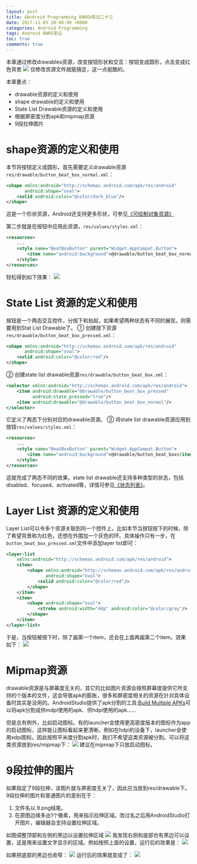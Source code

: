 ```yaml
---
layout: post
title: 《Android Programming BNRG》笔记二十三
date: 2017-11-03 20:00:00 +0800
categories: Android Programming
tags: Android BNRG笔记
toc: true
comments: true
---
```

本章通过修改drawables资源，改变按钮形状和交互：按钮变成圆形，点击变成红色背景
![](1103AndroidProgrammingBNRG23/img01.png)
仅修改资源文件就能搞定，这一点挺酷的。

本章要点：
- drawable资源的定义和使用
- shape drawable的定义和使用
- State List Drawable资源的定义和使用
- 根据屏密度分割apk和mipmap资源
- 9段拉伸图片
<!-- more -->

# shape资源的定义和使用
本节将按钮定义成圆形，首先需要定义drawable资源`res/drawable/button_beat_box_normal.xml`：
``` xml
<shape xmlns:android="http://schemas.android.com/apk/res/android"
       android:shape="oval">
    <solid android:color="@color/dark_blue"/>
</shape>
```
这是一个形状资源，Android还支持更多形状，可参见[《可绘制对象资源》](https://developer.android.com/guide/topics/resources/drawable-resource.htm)

第二步就是在按钮中应用此资源，`res/values/styles.xml`：
``` xml
<resources>
    ...
    <style name="BeatBoxButton" parent="Widget.AppCompat.Button">
        <item name="android:background">@drawable/button_beat_box_normal</item>
    </style>
</resources>
```
轻松得到如下效果：
![](1103AndroidProgrammingBNRG23/img02.png)

# State List 资源的定义和使用
按钮是一个两态交互控件，分按下和抬起，如果希望两种状态有不同的展现，则需要用到Stat List Drawable了。
① 创建按下资源`res/drawable/button_beat_box_pressed.xml`：
``` xml
<shape xmlns:android="http://schemas.android.com/apk/res/android"
       android:shape="oval">
    <solid android:color="@color/red"/>
</shape>
```
② 创建state list drawable资源`res/drawable/button_beat_box.xml`：
``` xml
<selector xmlns:android="http://schemas.android.com/apk/res/android">
    <item android:drawable="@drawable/button_beat_box_pressed"
          android:state_pressed="true"/>
    <item android:drawable="@drawable/button_beat_box_normal"/>
</selector>
```
它定义了两态下分别对应的drawable资源。
③ 将state list drawable资源应用到按钮`res/values/styles.xml`：
``` xml
<resources>
    ...
    <style name="BeatBoxButton" parent="Widget.AppCompat.Button">
        <item name="android:background">@drawable/button_beat_box</item>
    </style>
</resources>
```
这就完成了两态不同的效果。state list drawable还支持多种类型的状态，包括disabled、focused、activated等，详情可参见[《状态列表》](https://developer.android.com/guide/topics/resources/drawable-resource.html#StateList)。

# Layer List 资源的定义和使用
Layer List可以令多个资源关联到同一个控件上，比如本节当按钮按下的时候，除了希望背景称为红色，还想在外围加一个灰色的环。具体操作只有一步，在`button_beat_box_pressed.xml`文件中添加layer list即可：
``` xml
<layer-list
    xmlns:android="http://schemas.android.com/apk/res/android">
    <item>
        <shape xmlns:android="http://schemas.android.com/apk/res/android"
               android:shape="oval">
            <solid android:color="@color/red"/>
        </shape>
    </item>
    <item>
        <shape android:shape="oval">
            <stroke android:width="4dp" android:color="@color/gray"/>
        </shape>
    </item>
</layer-list>
```
于是，当按钮被按下时，除了画第一个item，还会在上面再画第二个item。效果如下：
![](1103AndroidProgrammingBNRG23/img03.png)

# Mipmap资源
drawable资源是与屏幕度无关的，其它的比如图片资源会按照屏幕度提供它所支持的个版本的文件，这会导致apk的膨胀，很多和屏密度相关的资源在针对具体设备时其实是没用的。AndroidStudio提供了apk分割的工具:[Build Multiple APKs](https://developer.android.com/studio/build/configure-apk-splits.html)可以将apk分割成供mdpi使用的apk、供hdpi使用的apk……

但是总有例外，比如启动图标。有的launcher会使用更高密度版本的图标作为app的启动图标，这样能让图标看起来更清晰。例如在hdpi的设备下，launcher会使用xdpi图标。因此按照平米度分割apk时，我们不希望这类资源被分割。可以将这类资源放到res/mipmap下：
![](1103AndroidProgrammingBNRG23/img04.png)
建议在mipmap下只放启动图标。

# 9段拉伸的图片
如果指定了9段拉伸，该图片就与屏密度无关了，因此应当放到res/drawable下。9段拉伸的图片和普通图片的差别在于：
1. 文件名以.9.png结尾。
2. 在原图边缘多出1个像素，用来指示拉伸区域。改过名之后用AndroidStudio打开图片，编辑器会支持设置拉伸区域。

如图调整顶部和左侧的黑边以设置拉伸区域
![](1103AndroidProgrammingBNRG23/img05.png)
我发现右侧和底部也有黑边可以设置，这是用来设置文字显示的区域。例如按照上面的设置，运行后的效果是：
![](1103AndroidProgrammingBNRG23/img06.png)

如果把底部的黑边也收窄：
![](1103AndroidProgrammingBNRG23/img07.png)
运行后的效果就变成了：
![](1103AndroidProgrammingBNRG23/img08.png)